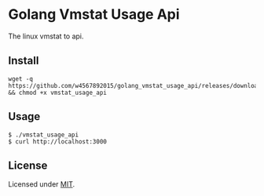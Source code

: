 # Golang Vmstat Usage Api

The linux vmstat to api.

## Install

```shell
wget -q https://github.com/w4567892015/golang_vmstat_usage_api/releases/download/v0.1.0/vmstat_usage_api && chmod +x vmstat_usage_api
```

## Usage

```shell
$ ./vmstat_usage_api
$ curl http://localhost:3000
```

## License

Licensed under [MIT](./LICENSE).
